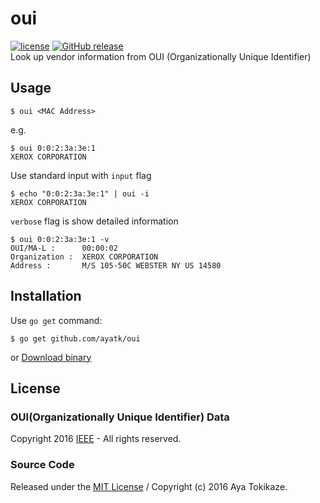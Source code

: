oui
====
[![license](https://img.shields.io/github/license/ayatk/oui.svg?maxAge=2592000?style=flat-square)][license]
[![GitHub release](https://img.shields.io/github/release/ayatk/oui.svg?maxAge=2592000?style=flat-square)][download]  
Look up vendor information from OUI (Organizationally Unique Identifier)

## Usage

    $ oui <MAC Address>

e.g.

    $ oui 0:0:2:3a:3e:1
    XEROX CORPORATION

Use standard input with `input` flag

    $ echo "0:0:2:3a:3e:1" | oui -i
    XEROX CORPORATION

`verbose` flag is show detailed information

    $ oui 0:0:2:3a:3e:1 -v
    OUI/MA-L :      00:00:02
    Organization :  XEROX CORPORATION
    Address :       M/S 105-50C WEBSTER NY US 14580

## Installation
Use `go get` command:

    $ go get github.com/ayatk/oui

or [Download binary][download]


## License
### OUI(Organizationally Unique Identifier) Data
Copyright 2016 [IEEE][ieee] - All rights reserved.

### Source Code
Released under the [MIT License][license] /
Copyright (c) 2016 Aya Tokikaze.

[ieee]: http://www.ieee.org/
[license]: https://github.com/ayatk/oui/blob/master/LICENSE
[download]: https://github.com/ayatk/oui/releases
